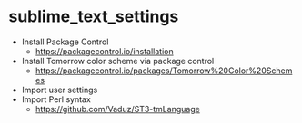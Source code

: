 # sublime_text_settings

- Install Package Control
  - https://packagecontrol.io/installation
- Install Tomorrow color scheme via package control
  - https://packagecontrol.io/packages/Tomorrow%20Color%20Schemes
- Import user settings
- Import Perl syntax
  - https://github.com/Vaduz/ST3-tmLanguage

